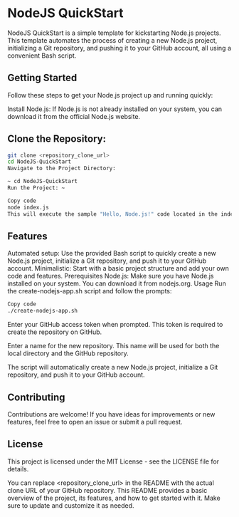 # NodeJS QuickStart
NodeJS QuickStart is a simple template for kickstarting Node.js projects. This template automates the process of creating a new Node.js project, initializing a Git repository, and pushing it to your GitHub account, all using a convenient Bash script.

## Getting Started
Follow these steps to get your Node.js project up and running quickly:

Install Node.js: If Node.js is not already installed on your system, you can download it from the official Node.js website.

## Clone the Repository:

``` sh
git clone <repository_clone_url>
cd NodeJS-QuickStart
Navigate to the Project Directory: 
```

```sh
~ cd NodeJS-QuickStart
Run the Project: ~
```

```sh
Copy code
node index.js
This will execute the sample "Hello, Node.js!" code located in the index.js file.
```

## Features
Automated setup: Use the provided Bash script to quickly create a new Node.js project, initialize a Git repository, and push it to your GitHub account.
Minimalistic: Start with a basic project structure and add your own code and features.
Prerequisites
Node.js: Make sure you have Node.js installed on your system. You can download it from nodejs.org.
Usage
Run the create-nodejs-app.sh script and follow the prompts:

```sh
Copy code
./create-nodejs-app.sh
```

Enter your GitHub access token when prompted. This token is required to create the repository on GitHub.

Enter a name for the new repository. This name will be used for both the local directory and the GitHub repository.

The script will automatically create a new Node.js project, initialize a Git repository, and push it to your GitHub account.

## Contributing
Contributions are welcome! If you have ideas for improvements or new features, feel free to open an issue or submit a pull request.

## License
This project is licensed under the MIT License - see the LICENSE file for details.

You can replace <repository_clone_url> in the README with the actual clone URL of your GitHub repository. This README provides a basic overview of the project, its features, and how to get started with it. Make sure to update and customize it as needed.